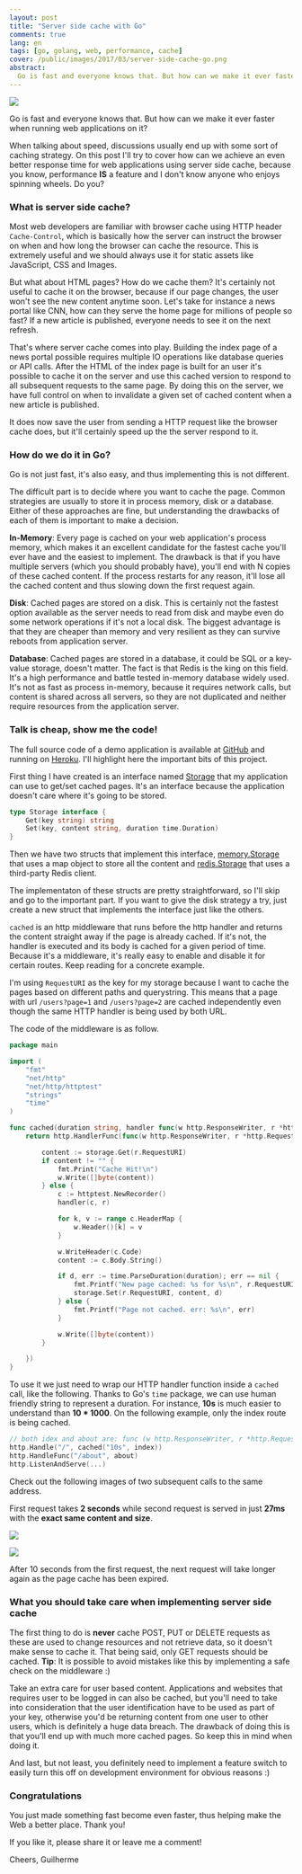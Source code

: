 ```yaml
---
layout: post
title: "Server side cache with Go"
comments: true
lang: en
tags: [go, golang, web, performance, cache]
cover: /public/images/2017/03/server-side-cache-go.png
abstract: 
  Go is fast and everyone knows that. But how can we make it ever faster when running web applications on it? On this post I'll try to cover how can we achieve an even better response time for web applications using server side cache, because you know, performance IS a feature and I don't know anyone who enjoys spinning wheels.
---
```


![](/public/images/2017/03/server-side-cache-go.png)

Go is fast and everyone knows that. But how can we make it ever faster when running web applications on it?

When talking about speed, discussions usually end up with some sort of caching strategy. On this post I'll try to cover how can we achieve an even better response time for web applications using server side cache, because you know, performance **IS** a feature and I don't know anyone who enjoys spinning wheels. Do you?

### What is server side cache?

Most web developers are familiar with browser cache using HTTP header `Cache-Control`, which is basically how the server can instruct the browser on when and how long the browser can cache the resource. This is extremely useful and we should always use it for static assets like JavaScript, CSS and Images.

But what about HTML pages? How do we cache them? It's certainly not useful to cache it on the browser, because if our page changes, the user won't see the new content anytime soon. Let's take for instance a news portal like CNN, how can they serve the home page for millions of people so fast? If a new article is published, everyone needs to see it on the next refresh. 

That's where server cache comes into play. Building the index page of a news portal possible requires multiple IO operations like database queries or API calls. After the HTML of the index page is built for an user it's possible to cache it on the server and use this cached version to respond to all subsequent requests to the same page. By doing this on the server, we have full control on when to invalidate a given set of cached content when a new article is published. 

It does now save the user from sending a HTTP request like the browser cache does, but it'll certainly speed up the the server respond to it.

### How do we do it in Go?

Go is not just fast, it's also easy, and thus implementing this is not different.

The difficult part is to decide where you want to cache the page. Common strategies are usually to store it in process memory, disk or a database. Either of these approaches are fine, but understanding the drawbacks of each of them is important to make a decision.

**In-Memory**: Every page is cached on your web application's process memory, which makes it an excellent candidate for the fastest cache you'll ever have and the easiest to implement. The drawback is that if you have multiple servers (which you should probably have), you'll end with N copies of these cached content. If the process restarts for any reason, it'll lose all the cached content and thus slowing down the first request again.

**Disk**: Cached pages are stored on a disk. This is certainly not the fastest option available as the server needs to read from disk and maybe even do some network operations if it's not a local disk. The biggest advantage is that they are cheaper than memory and very resilient as they can survive reboots from application server.

**Database**: Cached pages are stored in a database, it could be SQL or a key-value storage, doesn't matter. The fact is that Redis is the king on this field. It's a high performance and battle tested in-memory database widely used. It's not as fast as process in-memory, because it requires network calls, but content is shared across all servers, so they are not duplicated and neither require resources from the application server.

### Talk is cheap, show me the code!

The full source code of a demo application is available at [GitHub](https://github.com/goenning/go-cache-demo) and running on [Heroku](https://go-cache-demo.herokuapp.com/). I'll highlight here the important bits of this project.

First thing I have created is an interface named [Storage](https://github.com/goenning/go-cache-demo/blob/master/cache/cache.go) that my application can use to get/set cached pages. It's an interface because the application doesn't care where it's going to be stored.

```go
type Storage interface {
	Get(key string) string
	Set(key, content string, duration time.Duration)
}
```

Then we have two structs that implement this interface, [memory.Storage](https://github.com/goenning/go-cache-demo/blob/master/cache/memory/cache.go) that uses a map object to store all the content and [redis.Storage](https://github.com/goenning/go-cache-demo/blob/master/cache/redis/cache.go) that uses a third-party Redis client.

The implementaton of these structs are pretty straightforward, so I'll skip and go to the important part. If you want to give the disk strategy a try, just create a new struct that implements the interface just like the others.

`cached` is an http middleware that runs before the http handler and returns the content straight away if the page is already cached. If it's not, the handler is executed and its body is cached for a given period of time. Because it's a middleware, it's really easy to enable and disable it for certain routes. Keep reading for a concrete example.

I'm using `RequestURI` as the key for my storage because I want to cache the pages based on different paths and querystring. This means that a page with url `/users?page=1` and `/users?page=2` are cached independently even though the same HTTP handler is being used by both URL.

The code of the middleware is as follow.

```go
package main

import (
	"fmt"
	"net/http"
	"net/http/httptest"
	"strings"
	"time"
)

func cached(duration string, handler func(w http.ResponseWriter, r *http.Request)) http.Handler {
	return http.HandlerFunc(func(w http.ResponseWriter, r *http.Request) {

		content := storage.Get(r.RequestURI)
		if content != "" {
			fmt.Print("Cache Hit!\n")
			w.Write([]byte(content))
		} else {
			c := httptest.NewRecorder()
			handler(c, r)

			for k, v := range c.HeaderMap {
				w.Header()[k] = v
			}

			w.WriteHeader(c.Code)
			content := c.Body.String()

			if d, err := time.ParseDuration(duration); err == nil {
				fmt.Printf("New page cached: %s for %s\n", r.RequestURI, duration)
				storage.Set(r.RequestURI, content, d)
			} else {
				fmt.Printf("Page not cached. err: %s\n", err)
			}

			w.Write([]byte(content))
		}

	})
}
```

To use it we just need to wrap our HTTP handler function inside a `cached` call, like the following. Thanks to Go's `time` package, we can use human friendly string to represent a duration. For instance, **10s** is much easier to understand than **10 * 1000**. On the following example, only the index route is being cached.

```go
// both idex and about are: func (w http.ResponseWriter, r *http.Request) { ... }
http.Handle("/", cached("10s", index)) 
http.HandleFunc("/about", about)
http.ListenAndServe(...)
```



Check out the following images of two subsequent calls to the same address.

First request takes **2 seconds** while second request is served in just **27ms** with the **exact same content and size**.

![](/public/images/2017/03/load-one.png)

![](/public/images/2017/03/load-two.png)

After 10 seconds from the first request, the next request will take longer again as the page cache has been expired.

### What you should take care when implementing server side cache

The first thing to do is **never** cache POST, PUT or DELETE requests as these are used to change resources and not retrieve data, so it doesn't make sense to cache it. That being said, only GET requests should be cached. **Tip**: It is possible to avoid mistakes like this by implementing a safe check on the middleware :)

Take an extra care for user based content. Applications and websites that requires user to be logged in can also be cached, but you'll need to take into consideration that the user identification have to be used as part of your key, otherwise you'd be returning content from one user to other users, which is definitely a huge data breach. The drawback of doing this is that you'll end up with much more cached pages. So keep this in mind when doing it.

And last, but not least, you definitely need to implement a feature switch to easily turn this off on development environment for obvious reasons :)

### Congratulations 

You just made something fast become even faster, thus helping make the Web a better place. Thank you!

If you like it, please share it or leave me a comment!

Cheers,
Guilherme